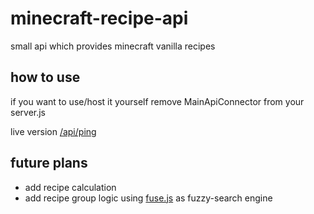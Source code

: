 # minecraft-recipe-api
small api which provides minecraft vanilla recipes

## how to use
if you want to use/host it yourself remove MainApiConnector from your server.js

live version [/api/ping](https://oskar1504.ngrok.io/minecraft-recipe-api/api/ping)

## future plans
- add recipe calculation
- add recipe group logic using [fuse.js](https://fusejs.io) as fuzzy-search engine